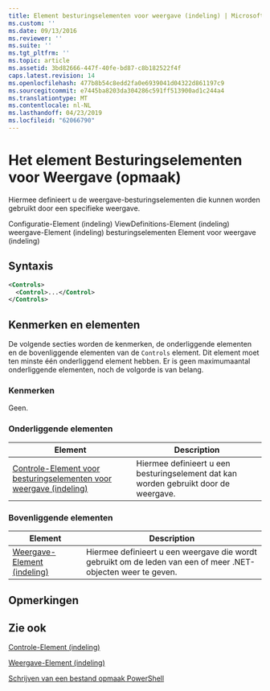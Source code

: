 ```yaml
---
title: Element besturingselementen voor weergave (indeling) | Microsoft Docs
ms.custom: ''
ms.date: 09/13/2016
ms.reviewer: ''
ms.suite: ''
ms.tgt_pltfrm: ''
ms.topic: article
ms.assetid: 3bd82666-447f-40fe-bd87-c8b182522f4f
caps.latest.revision: 14
ms.openlocfilehash: 477b8b54c8edd2fa0e6939041d04322d861197c9
ms.sourcegitcommit: e7445ba8203da304286c591ff513900ad1c244a4
ms.translationtype: MT
ms.contentlocale: nl-NL
ms.lasthandoff: 04/23/2019
ms.locfileid: "62066790"
---
```

# <a name="controls-element-for-view-format"></a>Het element Besturingselementen voor Weergave (opmaak)

Hiermee definieert u de weergave-besturingselementen die kunnen worden gebruikt door een specifieke weergave.

Configuratie-Element (indeling) ViewDefinitions-Element (indeling) weergave-Element (indeling) besturingselementen Element voor weergave (indeling)

## <a name="syntax"></a>Syntaxis

```xml
<Controls>
  <Control>...</Control>
</Controls>
```

## <a name="attributes-and-elements"></a>Kenmerken en elementen

De volgende secties worden de kenmerken, de onderliggende elementen en de bovenliggende elementen van de `Controls` element. Dit element moet ten minste één onderliggend element hebben. Er is geen maximumaantal onderliggende elementen, noch de volgorde is van belang.

### <a name="attributes"></a>Kenmerken

Geen.

### <a name="child-elements"></a>Onderliggende elementen

|Element|Description|
|-------------|-----------------|
|[Controle-Element voor besturingselementen voor weergave (indeling)](./control-element-for-controls-for-view-format.md)|Hiermee definieert u een besturingselement dat kan worden gebruikt door de weergave.|

### <a name="parent-elements"></a>Bovenliggende elementen

|Element|Description|
|-------------|-----------------|
|[Weergave-Element (indeling)](./view-element-format.md)|Hiermee definieert u een weergave die wordt gebruikt om de leden van een of meer .NET-objecten weer te geven.|

## <a name="remarks"></a>Opmerkingen

## <a name="see-also"></a>Zie ook

[Controle-Element (indeling)](./control-element-for-controls-for-view-format.md)

[Weergave-Element (indeling)](./view-element-format.md)

[Schrijven van een bestand opmaak PowerShell](./writing-a-powershell-formatting-file.md)
